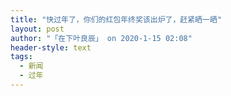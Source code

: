 ```yaml
---
title: "快过年了，你们的红包年终奖该出炉了，赶紧晒一晒"
layout: post
author: "「在下叶良辰」 on 2020-1-15 02:08"
header-style: text
tags:
  - 新闻
  - 过年
---
```


<head></head>
<body>
 <br>
</body>


